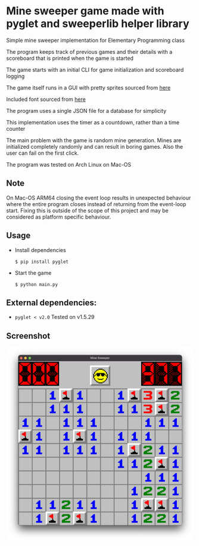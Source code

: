 # Mine sweeper game made with pyglet and sweeperlib helper library
Simple mine sweeper implementation for Elementary Programming class

The program keeps track of previous games and their details with a scoreboard that is printed when the game is started

The game starts with an initial CLI for game initialization and scoreboard logging

The game itself runs in a GUI with pretty sprites sourced from [here](https://www.spriters-resource.com/pc_computer/minesweeper/sheet/19849/)

Included font sourced from [here](https://www.nerdfonts.com/font-downloads)

The program uses a single JSON file for a database for simplicity

This implementation uses the timer as a countdown, rather than a time counter

The main problem with the game is random mine generation.
Mines are initialized completely randomly and can result in
boring games. Also the user can fail on the first click.

The program was tested on Arch Linux on Mac-OS

## Note
On Mac-OS ARM64 closing the event loop results in unexpected behaviour where
the entire program closes instead of returning from the event-loop start.
Fixing this is outside of the scope of this project and may be considered as
platform specific behaviour.

## Usage
- Install dependencies 
    ```
    $ pip install pyglet
    ```
- Start the game
    ```
    $ python main.py
    ```

## External dependencies:
- `pyglet < v2.0`
  Tested on v1.5.29

## Screenshot
![Screenshot](https://raw.githubusercontent.com/aleparuokakauppa/sweeper/master/resources/images/mine_sweeper_screenshot.jpg?raw=true)
